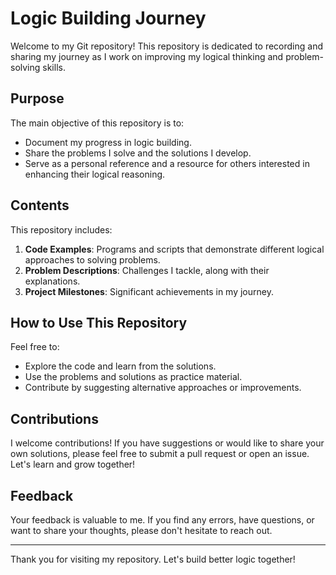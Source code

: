 # Logic Building Journey

Welcome to my Git repository! This repository is dedicated to recording and sharing my journey as I work on improving my logical thinking and problem-solving skills.

## Purpose

The main objective of this repository is to:

- Document my progress in logic building.
- Share the problems I solve and the solutions I develop.
- Serve as a personal reference and a resource for others interested in enhancing their logical reasoning.

## Contents

This repository includes:

1. **Code Examples**: Programs and scripts that demonstrate different logical approaches to solving problems.
2. **Problem Descriptions**: Challenges I tackle, along with their explanations.
3. **Project Milestones**: Significant achievements in my journey.

## How to Use This Repository

Feel free to:

- Explore the code and learn from the solutions.
- Use the problems and solutions as practice material.
- Contribute by suggesting alternative approaches or improvements.

## Contributions

I welcome contributions! If you have suggestions or would like to share your own solutions, please feel free to submit a pull request or open an issue. Let's learn and grow together!

## Feedback

Your feedback is valuable to me. If you find any errors, have questions, or want to share your thoughts, please don't hesitate to reach out.

---

Thank you for visiting my repository. Let's build better logic together!

